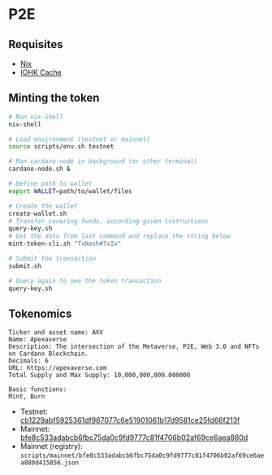 # P2E

## Requisites

- [Nix](https://nixos.org)
- [IOHK Cache](https://github.com/input-output-hk/plutus/blob/master/README.adoc#nix-advice)

## Minting the token

```bash
# Run nix-shell
nix-shell

# Load environment (testnet or mainnet)
source scripts/env.sh testnet

# Run cardano-node in background (or other terminal)
cardano-node.sh &

# Define path to wallet
export WALLET=path/to/wallet/files

# Create the wallet
create-wallet.sh 
# Transfer covering funds, according given instructions
query-key.sh
# Get the data from last command and replace the string below
mint-token-cli.sh "TxHash#TxIx"

# Submit the transaction
submit.sh

# Query again to see the token transaction
query-key.sh
```

## Tokenomics

```
Ticker and asset name: AXV
Name: Apexaverse
Description: The intersection of the Metaverse, P2E, Web 3.0 and NFTs on Cardano Blockchain.
Decimals: 6
URL: https://apexaverse.com
Total Supply and Max Supply: 10,000,000,000.000000

Basic functions:
Mint, Burn
```

- Testnet: [cb1229abf5925361df967077c6e51901061b17d9581ce25fd66f213f](https://testnet.cardanoscan.io/tokenPolicy/cb1229abf5925361df967077c6e51901061b17d9581ce25fd66f213f)
- Mainnet: [bfe8c533adabcb6fbc75da0c9fd9777c81f4706b02af69ce6aea880d](https://cardanoscan.io/tokenPolicy/bfe8c533adabcb6fbc75da0c9fd9777c81f4706b02af69ce6aea880d)
- Mainnet (registry): `scripts/mainnet/bfe8c533adabcb6fbc75da0c9fd9777c81f4706b02af69ce6aea880d415856.json`
